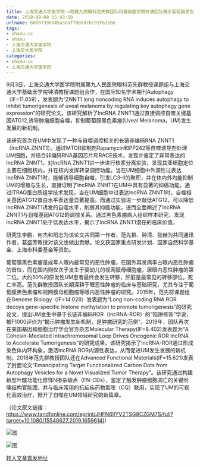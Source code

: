 ```yaml
---
title: 上海交通大学医学院->附属九院眼科范先群团队和基础医学院钟清团队揭示葡萄膜黑色素瘤自噬新机制 | shsmu.cc
date: 2019-09-09 15:43:50
urlname: 68f0739b645a3eaff008d7bc93f6158e
tags: 
- shsmu.cc
- shsmu
- 上海交通大学医学院
- 上海交大医学院
categories:
- shsmu.cc
- 上海交通大学医学院
---
```



9月3日，上海交通大学医学院附属第九人民医院眼科范先群教授课题组与上海交通大学基础医学院钟清教授课题组合作，在国际知名学术期刊Autophagy（IF=11.059），发表题为“ZNNT1 long noncoding RNA induces autophagy to inhibit tumorigenesis of uveal melanoma by regulating key autophagy gene expression”的研究论文。该研究解析了lncRNA ZNNT1通过直接调控自噬关键基因ATG12,诱导肿瘤细胞自噬，抑制葡萄膜黑色素瘤(Uveal Melanoma，UM)发生发展的新机制。

该研究首次在UM中发现了一种与自噬调控相关的长链非编码RNA ZNNT1（lncRNA ZNNT1）。通过MTOR抑制剂Rapamycin和PP242等自噬诱导剂处理UM细胞，并结合非编码RNA基因芯片和RACE技术，发现并鉴定了异常表达的lncRNA ZNNT1。对lncRNA ZNNT1进一步进行核浆分离实验，发现其亚细胞定位主要在细胞核内，并在核内发挥转录调控功能。当在UM细胞中外源性过表达lncRNA ZNNT1时，能够诱导细胞自噬，引发LC3-II的聚积，并在体内外均能抑制UM的增殖与生长，直接证明了lncRNA ZNNT1在UM中具有显著的抑癌功能。通过iTRAQ蛋白质组学技术发现，当在UM细胞中过表达lncRNA ZNNT1时，自噬相关基因ATG12蛋白水平表达量显著提高。而通过实验进一步敲低ATG12，可以降低lncRNA ZNNT1诱发的自噬水平，削弱其抑癌功能，进而全面阐述了lncRNA ZNNT1与自噬基因ATG12的调控关系。通过黑色素瘤病人组织样本研究，发现lncRNA ZNNT1处于低表达水平，揭示了lncRNA ZNNT1潜在的临床价值。

研究生李鹏、何杰和阳志为该论文共同第一作者，范先群、钟清、张赫为共同通讯作者，葛盛芳教授对该文也做出贡献。论文获国家重点研发计划、国家自然科学基金、上海市科委基金等资助。

葡萄膜黑色素瘤是成年人眼内最常见的恶性肿瘤，在国外其发病率占眼内恶性肿瘤的首位，而在国内则仅次于发生于婴幼儿的视网膜母细胞瘤，居眼内恶性肿瘤的第二位。大约50%的原发性UM患者最终会发生转移，肝脏是最常见的转移部位，死亡率高。范先群教授团队长期深耕于眼恶性肿瘤的临床与基础研究，尤其专注于葡萄膜黑色素瘤和视网膜母细胞瘤等眼内恶性肿瘤的研究。2015年，范先群课题组在Genome Biology（IF=14.028）发表题为“Long non-coding RNA ROR decoys gene-specific histone methylation to promote tumorigenesis”的研究论文，提出UM发生中基于长链非编码ROR（lncRNA-ROR）的“陷阱修饰”学说，被F1000评价为“揭示肿瘤发生新机制，是肿瘤研究的范例”。2019年，团队再次在美国基因和细胞治疗学会官方杂志Molecular Therapy(IF=8.402)发表题为“A Cohesin-Mediated Intrachromosomal Loop Drives Oncogenic ROR lncRNA to Accelerate Tumorigenesis”的研究成果，该研究揭示了lncRNA-ROR通过形成染色体内环构象，激活lncRNA ROR内源性表达，从而促进UM发生发展的新机制。2018年范先群教授团队还在Advanced Functional Materials(IF=15.621)发表了封面论文“Emancipating Target Functionalized Carbon Dots from Autophagy Vesicles for a Novel Visualized Tumor Therapy”。该研究通过构建新型叶酸功能化修饰N掺杂碳点（FN-CDs），鉴定了触发肿瘤细胞凋亡的关键吩嗪结构官能团，并与临床常用的抗疟疾药物氯喹（CQ）联用，实现了UM的可视化高效治疗，掀开了自噬在UM领域研究的新篇章。

（论文原文链接：[https://www.tandfonline.com/eprint/JHFN6IIYV2TSG8CZGM7S/full?target=10.1080/15548627.2019.1659614)](https://www.tandfonline.com/eprint/JHFN6IIYV2TSG8CZGM7S/full?target=10.1080/15548627.2019.1659614)) 



![图](https://www.shsmu.edu.cn/__local/A/66/2B/D2DD3CA7A635A1BD62F58EDCF52_8C809ED4_121586.jpg)

![图](https://www.shsmu.edu.cn/__local/2/79/50/8391421AC3F339A9BA742375D30_B3FE5CE0_4C41.jpg)

[转入文章首发地址](https://www.shsmu.edu.cn/news/info/1002/17032.htm)
